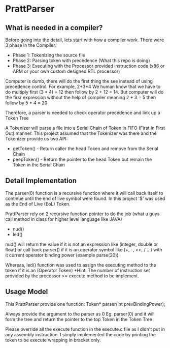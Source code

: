 # PrattParser

What is needed in a compiler?
--------------
Before going into the detail, lets start with how a compiler work.
There were 3 phase in the Compiler:
- Phase 1: Tokenizing the source file
- Phase 2: Parsing token with precedence (What this repo is doing)
- Phase 3: Executing with the Processor provided instruction code (x86 or ARM or your own custom designed RTL processor)

Computer is dumb, there will do the first thing the see instead of using precedence control.
For example, 
  2+3*4
We human know that we have to do multiply first (3 * 4) = 12 then follow by 2 + 12 = 14.
But computer will do the firsr expression without the help of compiler meaning 2 + 3 = 5 then follow by 5 * 4 = 20

Therefore, a parser is needed to check operator precedence and link up a Token Tree

A Tokenizer will parse a file into a Serial Chain of Token in FIFO (First In First Out) manner.
This project assumed that the Tokenizer was there and the Tokenizer provide us two API:
- getToken()   - Return caller the head Token and remove from the Serial Chain
- peepToken()  - Return the pointer to the head Token but remain the Token in the Serial Chain

Detail Implementation
-------
The parser(0) function is a recursive function where it will call back itself to continue until the end of live symbol were found.
In this project '$' was used as the End of Live (EoL) Token.

PrattParser rely on 2 recursive function pointer to do the job (what u guys call method in class for higher level language like JAVA)
- nud()
- led()

nud() will 
return the value if it is not an expression like (integer, double or float)
or
call back parser() if it is an operator symbol like (+, -, >>, / ...) with it current operator binding power (example parse(20))

Whereas, led() function was used to assign the executing method to the token if it is an (Operator Token)
*Hint: The number of instruction set provided by the processor >= execute method to be implement.


Usage Model
-------------
This PrattParser provide one function:
Token* parser(int prevBindingPower);

Always provide the argument to the parser as 0
Eg.
  parser(0) 
and it will form the tree and return the pointer to the top Token in the Token Tree

Please override all the execute function in the execute.c file as I didn't put in any assembly instruction.
I simply implemented the code by printing the token to be execute wrapping in bracket only. 
